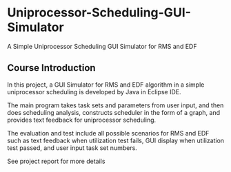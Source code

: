 # Uniprocessor-Scheduling-GUI-Simulator
A Simple Uniprocessor Scheduling GUI Simulator for RMS and EDF

## Course Introduction
In this project, a GUI Simulator for RMS and EDF algorithm in a simple uniprocessor scheduling is developed by Java in Eclipse IDE.

The main program takes task sets and parameters from user input, and then does scheduling analysis, constructs scheduler in the form of a graph, and provides text feedback for uniprocessor scheduling.

The evaluation and test include all possible scenarios for RMS and EDF such as text feedback when utilization test fails, GUI display when utilization test passed, and user input task set numbers.

See project report for more details 
